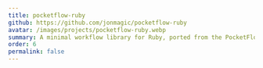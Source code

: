 ```yaml
---
title: pocketflow-ruby
github: https://github.com/jonmagic/pocketflow-ruby
avatar: /images/projects/pocketflow-ruby.webp
summary: A minimal workflow library for Ruby, ported from the PocketFlow TypeScript project with composable nodes and flows.
order: 6
permalink: false
---
```

